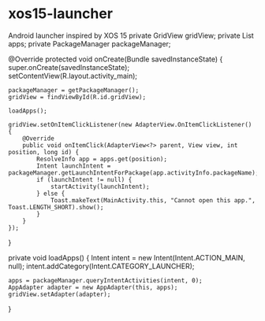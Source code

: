 # xos15-launcher
Android launcher inspired by XOS 15
private GridView gridView;
private List<ResolveInfo> apps;
private PackageManager packageManager;

@Override
protected void onCreate(Bundle savedInstanceState) {
    super.onCreate(savedInstanceState);
    setContentView(R.layout.activity_main);

    packageManager = getPackageManager();
    gridView = findViewById(R.id.gridView);

    loadApps();

    gridView.setOnItemClickListener(new AdapterView.OnItemClickListener() {
        @Override
        public void onItemClick(AdapterView<?> parent, View view, int position, long id) {
            ResolveInfo app = apps.get(position);
            Intent launchIntent = packageManager.getLaunchIntentForPackage(app.activityInfo.packageName);
            if (launchIntent != null) {
                startActivity(launchIntent);
            } else {
                Toast.makeText(MainActivity.this, "Cannot open this app.", Toast.LENGTH_SHORT).show();
            }
        }
    });
}

private void loadApps() {
    Intent intent = new Intent(Intent.ACTION_MAIN, null);
    intent.addCategory(Intent.CATEGORY_LAUNCHER);

    apps = packageManager.queryIntentActivities(intent, 0);
    AppAdapter adapter = new AppAdapter(this, apps);
    gridView.setAdapter(adapter);
}
